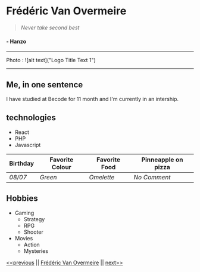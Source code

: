 # Frédéric Van Overmeire

>_Never take second best_
#### - Hanzo

***

Photo : 
![alt text]("Logo Title Text 1")

***

## Me, in one sentence

I have studied at Becode for 11 month and I'm currently in an intership.

## technologies

* React
* PHP
* Javascript

Birthday | Favorite Colour | Favorite Food | Pinneapple on pizza | 
--- | --- | --- | --- |
*08/07* | *Green* | *Omelette* | *No Comment* | 


## Hobbies

* Gaming
  * Strategy
  * RPG
  * Shooter
* Movies
  * Action
  * Mysteries

[<<previous](https://github.com/FrancisFrancois/mark-down-challenge/blob/main/README.md) || [Frédéric Van Overmeire](#) || [next>>](https://github.com/JeanChristopheM/markdown-challenge)




